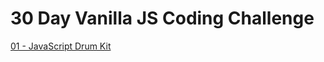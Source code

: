 # 30 Day Vanilla JS Coding Challenge

[01 - JavaScript Drum Kit](https://lilas-w.github.io/javascript_30/01%20-%20JavaScript%20Drum%20Kit/index.html)



